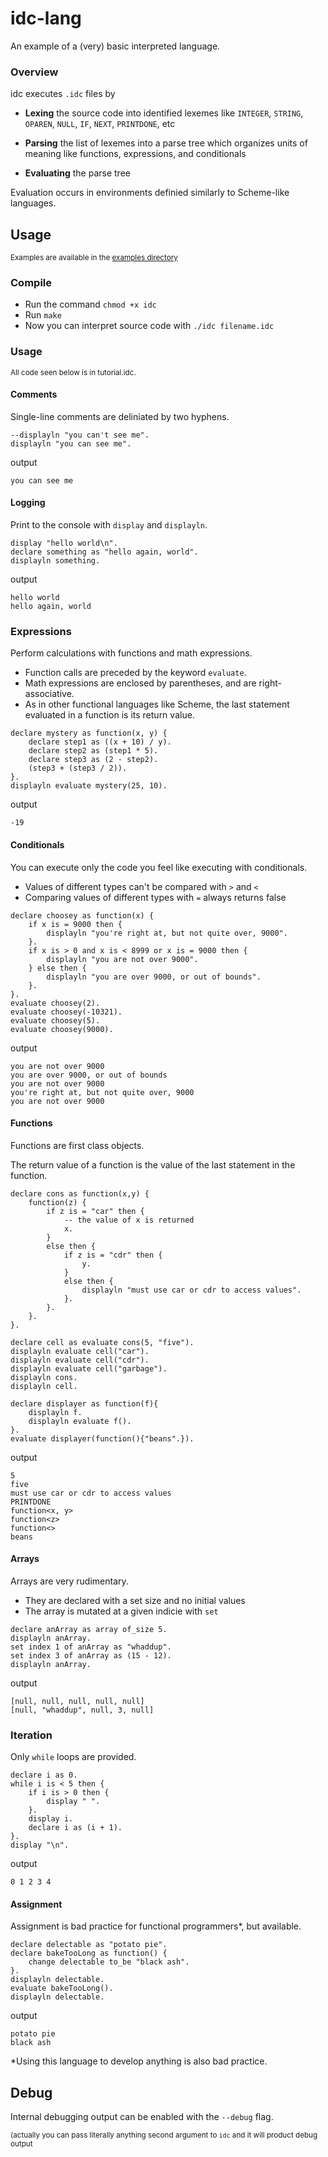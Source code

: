 # idc-lang

An example of a (very) basic interpreted language.

### Overview

idc executes `.idc` files by

- **Lexing** the source code into identified lexemes like `INTEGER`, `STRING`, `OPAREN`, `NULL`, `IF`, `NEXT`, `PRINTDONE`, etc

- **Parsing** the list of lexemes into a parse tree which organizes units of meaning like functions, expressions, and conditionals

- **Evaluating** the parse tree

Evaluation occurs in environments definied similarly to Scheme-like languages.

## Usage

<small>Examples are available in the [examples directory](./examples)</small>

### Compile
- Run the command `chmod +x idc`
- Run `make`
- Now you can interpret source code with `./idc filename.idc`

### Usage

<small>All code seen below is in tutorial.idc.</small>

#### Comments

Single-line comments are deliniated by two hyphens.

```
--displayln "you can't see me".
displayln "you can see me".
```

output
```
you can see me
```

#### Logging

Print to the console with `display` and `displayln`.

```
display "hello world\n".
declare something as "hello again, world".
displayln something.
```

output
```
hello world
hello again, world
```

### Expressions

Perform calculations with functions and math expressions.

- Function calls are preceded by the keyword `evaluate`. 
- Math expressions are enclosed by parentheses, and are right-associative.
- As in other functional languages like Scheme, the last statement evaluated in a function is its return value.

```
declare mystery as function(x, y) {
    declare step1 as ((x + 10) / y).
    declare step2 as (step1 * 5).
    declare step3 as (2 - step2).
    (step3 + (step3 / 2)).
}.
displayln evaluate mystery(25, 10).
```

output
```
-19
```

#### Conditionals

You can execute only the code you feel like executing with conditionals.

- Values of different types can't be compared with `>` and `<`
- Comparing values of different types with `=` always returns false

```
declare choosey as function(x) {
    if x is = 9000 then {
        displayln "you're right at, but not quite over, 9000".
    }.
    if x is > 0 and x is < 8999 or x is = 9000 then {
        displayln "you are not over 9000".
    } else then {
        displayln "you are over 9000, or out of bounds".
    }.
}.
evaluate choosey(2).
evaluate choosey(-10321).
evaluate choosey(5).
evaluate choosey(9000).
```

output
```
you are not over 9000
you are over 9000, or out of bounds
you are not over 9000
you're right at, but not quite over, 9000
you are not over 9000
```

#### Functions

Functions are first class objects.

The return value of a function is the value of the last statement in the function.

```
declare cons as function(x,y) {
    function(z) {
        if z is = "car" then {
            -- the value of x is returned
            x.
        }
        else then {
            if z is = "cdr" then {
                y.
            }
            else then {
                displayln "must use car or cdr to access values".
            }.
        }.
    }.
}.

declare cell as evaluate cons(5, "five").
displayln evaluate cell("car").
displayln evaluate cell("cdr").
displayln evaluate cell("garbage").
displayln cons.
displayln cell.

declare displayer as function(f){
    displayln f.
    displayln evaluate f().
}.
evaluate displayer(function(){"beans".}).
```

output
```
5
five
must use car or cdr to access values
PRINTDONE
function<x, y>
function<z>
function<>
beans
```

#### Arrays

Arrays are very rudimentary.

- They are declared with a set size and no initial values
- The array is mutated at a given indicie with `set`

```
declare anArray as array of_size 5.
displayln anArray.
set index 1 of anArray as "whaddup".
set index 3 of anArray as (15 - 12).
displayln anArray.
```

output
```
[null, null, null, null, null]
[null, "whaddup", null, 3, null]
```

### Iteration

Only `while` loops are provided.

```
declare i as 0.
while i is < 5 then {
    if i is > 0 then {
        display " ".
    }.
    display i.
    declare i as (i + 1).
}.
display "\n".
```

output
```
0 1 2 3 4
```

#### Assignment

Assignment is bad practice for functional programmers*, but available.

```
declare delectable as "potato pie".
declare bakeTooLong as function() {
    change delectable to_be "black ash".
}.
displayln delectable.
evaluate bakeTooLong().
displayln delectable.
```

output
```
potato pie
black ash
```

*Using this language to develop anything is also bad practice.

## Debug

Internal debugging output can be enabled with the `--debug` flag.

<small>(actually you can pass literally anything second argument to `idc` and it will product debug output</small>